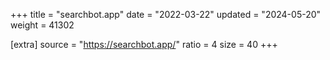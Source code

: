 +++
title = "searchbot.app"
date = "2022-03-22"
updated = "2024-05-20"
weight = 41302

[extra]
source = "https://searchbot.app/"
ratio = 4
size = 40
+++
